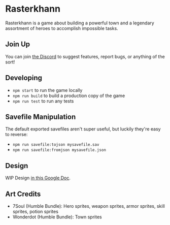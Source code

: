 
# Rasterkhann

Rasterkhann is a game about building a powerful town and a legendary assortment of heroes to accomplish impossible tasks.

## Join Up

You can join [the Discord](https://discord.gg/MG8cNts) to suggest features, report bugs, or anything of the sort!

## Developing

* `npm start` to run the game locally
* `npm run build` to build a production copy of the game
* `npm run test` to run any tests

## Savefile Manipulation

The default exported savefiles aren't super useful, but luckily they're easy to reverse:

* `npm run savefile:tojson mysavefile.sav`
* `npm run savefile:fromjson mysavefile.json`

## Design

WIP Design [in this Google Doc](https://docs.google.com/document/d/1Pecc--sRZj-DKdZyzmnUy1wXZyEDoUtYtG7Mtt0ZdqU/edit).

## Art Credits

* 7Soul (Humble Bundle): Hero sprites, weapon sprites, armor sprites, skill sprites, potion sprites
* Wonderdot (Humble Bundle): Town sprites